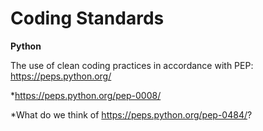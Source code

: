 # Coding Standards

**Python**

The use of clean coding practices in accordance with PEP: https://peps.python.org/

*https://peps.python.org/pep-0008/

*What do we think of https://peps.python.org/pep-0484/?